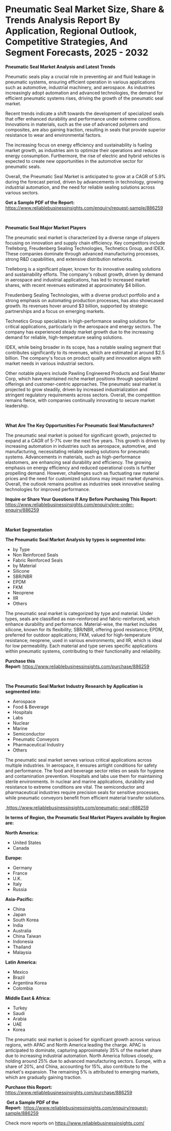 <p><h1>Pneumatic Seal Market Size, Share & Trends Analysis Report By Application, Regional Outlook, Competitive Strategies, And Segment Forecasts, 2025 - 2032</h1></p><p><strong>Pneumatic Seal Market Analysis and Latest Trends</strong></p>
<p><p>Pneumatic seals play a crucial role in preventing air and fluid leakage in pneumatic systems, ensuring efficient operation in various applications such as automotive, industrial machinery, and aerospace. As industries increasingly adopt automation and advanced technologies, the demand for efficient pneumatic systems rises, driving the growth of the pneumatic seal market.</p><p>Recent trends indicate a shift towards the development of specialized seals that offer enhanced durability and performance under extreme conditions. Innovations in materials, such as the use of advanced polymers and composites, are also gaining traction, resulting in seals that provide superior resistance to wear and environmental factors.</p><p>The increasing focus on energy efficiency and sustainability is fueling market growth, as industries aim to optimize their operations and reduce energy consumption. Furthermore, the rise of electric and hybrid vehicles is expected to create new opportunities in the automotive sector for pneumatic seals.</p><p>Overall, the Pneumatic Seal Market is anticipated to grow at a CAGR of 5.9% during the forecast period, driven by advancements in technology, growing industrial automation, and the need for reliable sealing solutions across various sectors.</p></p>
<p><strong>Get a Sample PDF of the Report:&nbsp;</strong> <a href="https://www.reliablebusinessinsights.com/enquiry/request-sample/886259?utm_campaign=3325&utm_medium=2&utm_source=Github&utm_content=ia&utm_term=10042025&utm_id=pneumatic-seal">https://www.reliablebusinessinsights.com/enquiry/request-sample/886259</a></p>
<p>&nbsp;</p>
<p><strong>Pneumatic Seal Major Market Players</strong></p>
<p><p>The pneumatic seal market is characterized by a diverse range of players focusing on innovation and supply chain efficiency. Key competitors include Trelleborg, Freudenberg Sealing Technologies, Technetics Group, and IDEX. These companies dominate through advanced manufacturing processes, strong R&D capabilities, and extensive distribution networks.</p><p>Trelleborg is a significant player, known for its innovative sealing solutions and sustainability efforts. The company's robust growth, driven by demand in aerospace and industrial applications, has led to increased market shares, with recent revenues estimated at approximately $4 billion.</p><p>Freudenberg Sealing Technologies, with a diverse product portfolio and a strong emphasis on automating production processes, has also showcased growth. Its revenues hover around $3 billion, supported by strategic partnerships and a focus on emerging markets.</p><p>Technetics Group specializes in high-performance sealing solutions for critical applications, particularly in the aerospace and energy sectors. The company has experienced steady market growth due to the increasing demand for reliable, high-temperature sealing solutions.</p><p>IDEX, while being broader in its scope, has a notable sealing segment that contributes significantly to its revenues, which are estimated at around $2.5 billion. The company's focus on product quality and innovation aligns with market needs in various industrial sectors.</p><p>Other notable players include Pawling Engineered Products and Seal Master Corp, which have maintained niche market positions through specialized offerings and customer-centric approaches. The pneumatic seal market is projected to grow steadily, driven by increased industrialization and stringent regulatory requirements across sectors. Overall, the competition remains fierce, with companies continually innovating to secure market leadership.</p></p>
<p>&nbsp;</p>
<p><strong>What Are The Key Opportunities For Pneumatic Seal Manufacturers?</strong></p>
<p><p>The pneumatic seal market is poised for significant growth, projected to expand at a CAGR of 5-7% over the next five years. This growth is driven by increasing automation in industries such as aerospace, automotive, and manufacturing, necessitating reliable sealing solutions for pneumatic systems. Advancements in materials, such as high-performance elastomers, are enhancing seal durability and efficiency. The growing emphasis on energy efficiency and reduced operational costs is further propelling demand. However, challenges such as fluctuating raw material prices and the need for customized solutions may impact market dynamics. Overall, the outlook remains positive as industries seek innovative sealing technologies for improved performance.</p></p>
<p><strong>Inquire or Share Your Questions If Any Before Purchasing This Report:</strong> <a href="https://www.reliablebusinessinsights.com/enquiry/pre-order-enquiry/886259?utm_campaign=3325&utm_medium=2&utm_source=Github&utm_content=ia&utm_term=10042025&utm_id=pneumatic-seal">https://www.reliablebusinessinsights.com/enquiry/pre-order-enquiry/886259</a></p>
<p>&nbsp;</p>
<p><strong>Market Segmentation</strong></p>
<p><strong>The Pneumatic Seal Market Analysis by types is segmented into:</strong></p>
<p><ul><li>by Type</li><li>Non Reinforced Seals</li><li>Fabric Reinforced Seals</li><li>by Material</li><li>Silicone</li><li>SBR/NBR</li><li>EPDM</li><li>FKM</li><li>Neoprene</li><li>IIR</li><li>Others</li></ul></p>
<p><p>The pneumatic seal market is categorized by type and material. Under types, seals are classified as non-reinforced and fabric-reinforced, which enhance durability and performance. Material-wise, the market includes silicone, known for its flexibility; SBR/NBR, offering good resistance; EPDM, preferred for outdoor applications; FKM, valued for high-temperature resistance; neoprene, used in various environments; and IIR, which is ideal for low permeability. Each material and type serves specific applications within pneumatic systems, contributing to their functionality and reliability.</p></p>
<p><strong>Purchase this Report:&nbsp;</strong><a href="https://www.reliablebusinessinsights.com/purchase/886259?utm_campaign=3325&utm_medium=2&utm_source=Github&utm_content=ia&utm_term=10042025&utm_id=pneumatic-seal">https://www.reliablebusinessinsights.com/purchase/886259</a></p>
<p>&nbsp;</p>
<p><strong>The Pneumatic Seal Market Industry Research by Application is segmented into:</strong></p>
<p><ul><li>Aerospace</li><li>Food & Beverage</li><li>Hospitals</li><li>Labs</li><li>Nuclear</li><li>Marine</li><li>Semiconductor</li><li>Pneumatic Conveyors</li><li>Pharmaceutical Industry</li><li>Others</li></ul></p>
<p><p>The pneumatic seal market serves various critical applications across multiple industries. In aerospace, it ensures airtight conditions for safety and performance. The food and beverage sector relies on seals for hygiene and contamination prevention. Hospitals and labs use them for maintaining sterile environments. In nuclear and marine applications, durability and resistance to extreme conditions are vital. The semiconductor and pharmaceutical industries require precision seals for sensitive processes, while pneumatic conveyors benefit from efficient material transfer solutions.</p></p>
<p><a href="https://www.reliablebusinessinsights.com/pneumatic-seal-r886259?utm_campaign=3325&utm_medium=2&utm_source=Github&utm_content=ia&utm_term=10042025&utm_id=pneumatic-seal">&nbsp;https://www.reliablebusinessinsights.com/pneumatic-seal-r886259</a></p>
<p><strong>In terms of Region, the Pneumatic Seal Market Players available by Region are:</strong></p>
<p>
    <p> <strong> North America: </strong>
        <ul>
            <li>United States</li>
            <li>Canada</li>
        </ul>
        </p> 
    <p> <strong> Europe: </strong>
        <ul>
            <li>Germany</li>
            <li>France</li>
            <li>U.K.</li>
            <li>Italy</li>
            <li>Russia</li>
        </ul>
        </p> 
    <p> <strong> Asia-Pacific: </strong>
        <ul>
            <li>China</li>
            <li>Japan</li>
            <li>South Korea</li>
            <li>India</li>
            <li>Australia</li>
            <li>China Taiwan</li>
            <li>Indonesia</li>
            <li>Thailand</li>
            <li>Malaysia</li>
        </ul>
        </p> 
    <p> <strong> Latin America: </strong>
        <ul>
            <li>Mexico</li>
            <li>Brazil</li>
            <li>Argentina Korea</li>
            <li>Colombia</li>
        </ul>
        </p> 
    <p> <strong> Middle East & Africa: </strong>
        <ul>
            <li>Turkey</li>
            <li>Saudi</li>
            <li>Arabia</li>
            <li>UAE</li>
            <li>Korea</li>
        </ul>
    </p>
    </p>
<p><p>The pneumatic seal market is poised for significant growth across various regions, with APAC and North America leading the charge. APAC is anticipated to dominate, capturing approximately 35% of the market share due to increasing industrial automation. North America follows closely, holding around 25% due to advanced manufacturing sectors. Europe, with a share of 20%, and China, accounting for 15%, also contribute to the market's expansion. The remaining 5% is attributed to emerging markets, which are gradually gaining traction.</p></p>
<p><strong>Purchase this Report: </strong><a href="https://www.reliablebusinessinsights.com/purchase/886259?utm_campaign=3325&utm_medium=2&utm_source=Github&utm_content=ia&utm_term=10042025&utm_id=pneumatic-seal">https://www.reliablebusinessinsights.com/purchase/886259</a></p>
<p>&nbsp;<strong>Get a Sample PDF of the Report:&nbsp;&nbsp;</strong><a href="https://www.reliablebusinessinsights.com/enquiry/request-sample/886259?utm_campaign=3325&utm_medium=2&utm_source=Github&utm_content=ia&utm_term=10042025&utm_id=pneumatic-seal">https://www.reliablebusinessinsights.com/enquiry/request-sample/886259</a></p>
<p><strong></strong></p>
<p>Check more reports on <a href="https://www.reliablebusinessinsights.com/?utm_campaign=3325&utm_medium=2&utm_source=Github&utm_content=ia&utm_term=10042025&utm_id=pneumatic-seal">https://www.reliablebusinessinsights.com/</a></p>